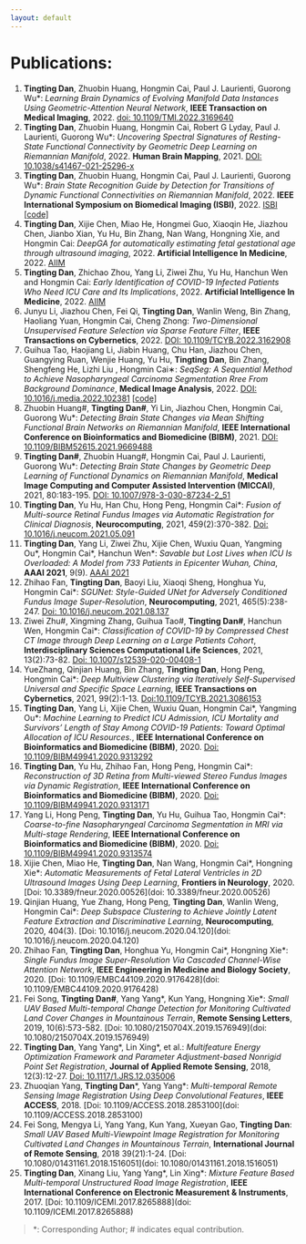 ```yaml
---
layout: default
---
```


# Publications:

1.  **Tingting Dan**, Zhuobin Huang, Hongmin Cai, Paul J. Laurienti, Guorong Wu*: _Learning Brain Dynamics of Evolving Manifold Data Instances Using Geometric-Attention Neural Network_, **IEEE Transaction on Medical Imaging**, 2022. [doi: 10.1109/TMI.2022.3169640](https://openaccess.thecvf.com/content/ICCV2021W/ABAW/html/Zhang_Continuous_Emotion_Recognition_With_Audio-Visual_Leader-Follower_Attentive_Fusion_ICCVW_2021_paper.html)
2. **Tingting Dan**, Zhuobin Huang, Hongmin Cai, Robert G Lyday, Paul J. Laurienti, Guorong Wu*: _Uncovering Spectral Signatures of Resting-State Functional Connectivity by Geometric Deep Learning on Riemannian Manifold_, 2022. **Human Brain Mapping**, 2021. [DOI: 10.1038/s41467-021-25296-x](https://doi.org/10.21203/rs.3.rs-377187/v1)
3. **Tingting Dan**, Zhuobin Huang, Hongmin Cai, Paul J. Laurienti, Guorong Wu*: _Brain State Recognition Guide by Detection for Transitions of Dynamic Functional Connectivities on Riemannian Manifold_, 2022. **IEEE International Symposium on Biomedical Imaging (ISBI)**, 2022. [ISBI](https://arxiv.org/abs/2106.15113) [[code]](https://github.com/Chrisa142857/You-Only-Look-Cytopathology-Once)
4. **Tingting Dan**, Xijie Chen, Miao He, Hongmei Guo, Xiaoqin He, Jiazhou Chen, Jianbo Xian, Yu Hu, Bin Zhang, Nan Wang, Hongning Xie, and Hongmin Cai: _DeepGA for automatically estimating fetal gestational age through ultrasound imaging_, 2022. **Artificial Intelligence In Medicine**, 2022. [AIIM](https://arxiv.org/abs/2106.15113)
5. **Tingting Dan**, Zhichao Zhou, Yang Li, Ziwei Zhu, Yu Hu, Hanchun Wen and Hongmin Cai: _Early Identification of COVID-19 Infected Patients Who Need ICU Care and Its Implications_, 2022. **Artificial Intelligence In Medicine**, 2022. [AIIM](https://arxiv.org/abs/2106.15113) 
6. Junyu Li, Jiazhou Chen, Fei Qi, **Tingting Dan**, Wanlin Weng, Bin Zhang, Haoliang Yuan, Hongmin Cai, Cheng Zhong: _Two-Dimensional Unsupervised Feature Selection via Sparse Feature Filter_, **IEEE Transactions on Cybernetics**, 2022. [DOI: 10.1109/TCYB.2022.3162908](https://ieeexplore.ieee.org/document/9754711)
7. Guihua Tao, Haojiang Li, Jiabin Huang, Chu Han, Jiazhou Chen, Guangying Ruan, Wenjie Huang, Yu Hu, **Tingting Dan**, Bin Zhang, Shengfeng He, Lizhi Liu , Hongmin Cai∗: _SeqSeg: A Sequential Method to Achieve Nasopharyngeal Carcinoma Segmentation Rree From Background Dominance_, **Medical Image Analysis**, 2022. [DOI: 10.1016/j.media.2022.102381](https://www.sciencedirect.com/science/article/abs/pii/S1361841522000330) [[code]](https://github.com/Chrisa142857/You-Only-Look-Cytopathology-Once)
8.  Zhuobin Huang#, **Tingting Dan#**, Yi Lin, Jiazhou Chen, Hongmin Cai, Guorong Wu*: _Detecting Brain State Changes via Mean Shifting Functional Brain Networks on Riemannian Manifold_, **IEEE International Conference on Bioinformatics and Biomedicine (BIBM)**, 2021. [DOI: 10.1109/BIBM52615.2021.9669488](https://ieeexplore.ieee.org/document/9669488/)
9. **Tingting Dan#**, Zhuobin Huang#, Hongmin Cai, Paul J. Laurienti, Guorong Wu*: _Detecting Brain State Changes by Geometric Deep Learning of Functional Dynamics on Riemannian Manifold_, **Medical Image Computing and Computer Assisted Intervention (MICCAI)**, 2021, 80:183-195. [DOI: 10.1007/978-3-030-87234-2_51](https://dl.acm.org/doi/abs/10.1007/978-3-030-87234-2_51)
10.  **Tingting Dan**, Yu Hu, Han Chu, Hong Peng, Hongmin Cai*: _Fusion of Multi-source Retinal Fundus Images via Automatic Registration for Clinical Diagnosis_, **Neurocomputing**, 2021, 459(2):370-382. [Doi: 10.1016/j.neucom.2021.05.091](sciencedirect.com/science/article/abs/pii/S0925231221008547)
11.  **Tingting Dan**, Yang Li, Ziwei Zhu, Xijie Chen, Wuxiu Quan, Yangming Ou*, Hongmin Cai*, Hanchun Wen*: _Savable but Lost Lives when ICU Is Overloaded: A Model from 733 Patients in Epicenter Wuhan, China_, **AAAI 2021**, 9(9). [AAAI 2021](https://ojs.aaai.org/index.php/AAAI/article/view/16612)
12.  Zhihao Fan, **Tingting Dan**, Baoyi Liu, Xiaoqi Sheng, Honghua Yu, Hongmin Cai*: _SGUNet: Style-Guided UNet for Adversely Conditioned Fundus Image Super-Resolution_, **Neurocomputing**, 2021, 465(5):238-247. [Doi: 10.1016/j.neucom.2021.08.137](sciencedirect.com/science/article/abs/pii/S0925231221013485)
13.   Ziwei Zhu#, Xingming Zhang, Guihua Tao#, **Tingting Dan#**, Hanchun Wen, Hongmin Cai*: _Classification of COVID-19 by Compressed Chest CT Image through Deep Learning on a Large Patients Cohort_, **Interdisciplinary Sciences Computational Life Sciences**, 2021, 13(2):73-82. [Doi: 10.1007/s12539-020-00408-1](https://link.springer.com/article/10.1007/s12539-020-00408-1)
14.  YueZhang, Qinjian Huang, Bin Zhang, **Tingting Dan**, Hong Peng, Hongmin Cai*: _Deep Multiview Clustering via Iteratively Self-Supervised Universal and Specific Space Learning_, **IEEE Transactions on Cybernetics**, 2021, 99(2):1-13. [Doi:10.1109/TCYB.2021.3086153](https://ieeexplore.ieee.org/document/9468890/)
15.  **Tingting Dan**, Yang Li, Xijie Chen, Wuxiu Quan, Hongmin Cai*, Yangming Ou*: _Machine Learning to Predict ICU Admission, ICU Mortality and Survivors’ Length of Stay Among COVID-19 Patients: Toward Optimal Allocation of ICU Resources._, **IEEE International Conference on Bioinformatics and Biomedicine (BIBM)**, 2020. [Doi: 10.1109/BIBM49941.2020.9313292](https://ieeexplore.ieee.org/document/9313292)
16.  **Tingting Dan**, Yu Hu, Zhihao Fan, Hong Peng, Hongmin Cai*: _Reconstruction of 3D Retina from Multi-viewed Stereo Fundus Images via Dynamic Registration_, **IEEE International Conference on Bioinformatics and Biomedicine (BIBM)**, 2020. [Doi: 10.1109/BIBM49941.2020.9313171](https://ieeexplore.ieee.org/document/9313171)
17.  Yang Li, Hong Peng, **Tingting Dan**, Yu Hu, Guihua Tao, Hongmin Cai*: _Coarse-to-fine Nasopharyngeal Carcinoma Segmentation in MRI via Multi-stage Rendering_, **IEEE International Conference on Bioinformatics and Biomedicine (BIBM)**, 2020. [Doi: 10.1109/BIBM49941.2020.9313574](https://ieeexplore.ieee.org/document/9313574)
18.  Xijie Chen, Miao He, **Tingting Dan**, Nan Wang, Hongmin Cai*, Hongning Xie*: _Automatic Measurements of Fetal Lateral Ventricles in 2D Ultrasound Images Using Deep Learning_, **Frontiers in Neurology**, 2020. [Doi: 10.3389/fneur.2020.00526](doi: 10.3389/fneur.2020.00526)
19.  Qinjian Huang, Yue Zhang, Hong Peng, **Tingting Dan**, Wanlin Weng, Hongmin Cai*: _Deep Subspace Clustering to Achieve Jointly Latent Feature Extraction and Discriminative Learning_, **Neurocomputing**, 2020, 404(3). [Doi: 10.1016/j.neucom.2020.04.120](doi: 10.1016/j.neucom.2020.04.120)
20.  Zhihao Fan, **Tingting Dan**, Honghua Yu, Hongmin Cai*, Hongning Xie*: _Single Fundus Image Super-Resolution Via Cascaded Channel-Wise Attention Network_, **IEEE Engineering in Medicine and Biology Society**, 2020. [Doi: 10.1109/EMBC44109.2020.9176428](doi: 10.1109/EMBC44109.2020.9176428)
21.  Fei Song, **Tingting Dan#**, Yang Yang*, Kun Yang, Hongning Xie*: _Small UAV Based Multi-temporal Change Detection for Monitoring Cultivated Land Cover Changes in Mountainous Terrain_, **Remote Sensing Letters**, 2019, 10(6):573-582. [Doi: 10.1080/2150704X.2019.1576949](doi: 10.1080/2150704X.2019.1576949)
22.  **Tingting Dan**, Yang Yang*, Lin Xing*, et al.: _Multifeature Energy Optimization Framework and Parameter Adjustment-based Nonrigid Point Set Registration_, **Journal of Applied Remote Sensing**, 2018, 12(3):12-27. [Doi: 10.1117/1.JRS.12.035006 ](doi:10.1117/1.JRS.12.035006)
23.  Zhuoqian Yang, **Tingting Dan***, Yang Yang*: _Multi-temporal Remote Sensing Image Registration Using Deep Convolutional Features_, **IEEE ACCESS**, 2018. [Doi: 10.1109/ACCESS.2018.2853100](doi: 10.1109/ACCESS.2018.2853100)
24.  Fei Song, Mengya Li, Yang Yang, Kun Yang, Xueyan Gao, **Tingting Dan**: _Small UAV Based Multi-Viewpoint Image Registration for Monitoring Cultivated Land Changes in Mountainous Terrain_, **International Journal of Remote Sensing**, 2018 39(21):1-24. [Doi: 10.1080/01431161.2018.1516051](doi: 10.1080/01431161.2018.1516051)
25.  **Tingting Dan**, Xinang Liu, Yang Yang*, Lin Xing*: _Mixture Feature Based Multi-temporal Unstructured Road Image Registration_, **IEEE International Conference on Electronic Measurement & Instruments**, 2017. [Doi: 10.1109/ICEMI.2017.8265888](doi: 10.1109/ICEMI.2017.8265888)
> *: Corresponding Author; # indicates equal contribution.
